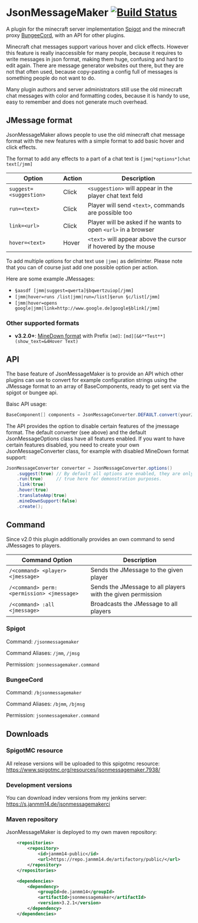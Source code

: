 # JsonMessageMaker [![Build Status](https://s.janmm14.de/jsonmessagemakerbuildstatus)](https://s.janmm14.de/jsonmessagemakerci)

A plugin for the minecraft server implementation [Spigot](https://www.spigotmc.org/) and the minecraft proxy [BungeeCord](https://github.com/SpigotMC/BungeeCord), with an API for other plugins.

Minecraft chat messages support various hover and click effects. However this feature is really inaccessible for many people, because it requires to write messages in json format, making them huge, confusing and hard to edit again. There are message generator websites out there, but they are not that often used, because copy-pasting a config full of messages is something people do not want to do.

Many plugin authors and server administrators still use the old minecraft chat messages with color and formatting codes, because it is handy to use, easy to remember and does not generate much overhead.

## JMessage format

JsonMessageMaker allows people to use the old minecraft chat message format with the new features with a simple format to add basic hover and click effects.

The format to add any effects to a part of a chat text is `[jmm|*options*]chat text[/jmm]`

Option | Action | Description
------ | ------ | -----------
`suggest=<suggestion>` | Click | `<suggestion>` will appear in the player chat text feld
`run=<text>` | Click | Player will send `<text>`, commands are possible too
`link=<url>` | Click | Player will be asked if he wants to open `<url>` in a browser
`hover=<text>` | Hover | `<text>` will appear above the cursor if hovered by the mouse

To add multiple options for chat text use `|jmm|` as deliminter. Please note that you can of course just add one possible option per action.

Here are some example JMessages:

- `§aasdf [jmm|suggest=qwerta]§bqwertzuiop[/jmm]`
- `[jmm|hover=runs /list|jmm|run=/list]§erun §c/list[/jmm]`
- `[jmm|hover=opens google|jmm|link=http://www.google.de]google§blink[/jmm]`

### Other supported formats

- **v3.2.0+**: [MineDown format](https://github.com/Phoenix616/MineDown) with Prefix `[md]`: `[md][&6**Test**](show_text=&4Hover Text)`

## API

The base feature of JsonMessageMaker is to provide an API which other plugins can use to convert for example configuration strings using the JMessage format to an array of BaseComponents, ready to get sent via the spigot or bungee api.

Baisc API usage:

```java
BaseComponent[] components = JsonMessageConverter.DEFAULT.convert(yourJMessage);
```

The API provides the option to disable certain features of the jmessage format. The default converter (see above) and the default JsonMessageOptions class have all features enabled. If you want to have certain features disabled, you need to create your own JsonMessageConverter class, for example with disabled MineDown format support:

```java
JsonMessageConverter converter = JsonMessageConverter.options()
    .suggest(true) // By default all options are enabled, they are only set to
    .run(true)     // true here for demonstration purposes.
    .link(true)
    .hover(true)
    .translateAmp(true)
    .mineDownSupport(false)
    .create();
```

## Command

Since v2.0 this plugin additionally provides an own command to send JMessages to players.

Command Option | Description
-------------- | -----------
`/<command> <player> <jmessage>` | Sends the JMessage to the given player
`/<command> perm:<permission> <jmessage>` | Sends the JMessage to all players with the given permission
`/<command> :all <jmessage>` | Broadcasts the JMessage to all players

### Spigot
Command: `/jsonmessagemaker`

Command Aliases: `/jmm`, `/jmsg`

Permission: `jsonmessagemaker.command`

### BungeeCord
Command: `/bjsonmessagemaker`

Command Aliases: `/bjmm`, `/bjmsg`

Permission: `jsonmessagemaker.command`

## Downloads

### SpigotMC resource

All release versions will be uploaded to this spigotmc resource: https://www.spigotmc.org/resources/jsonmessagemaker.7938/

### Development versions

You can download indev versions from my jenkins server: https://s.janmm14.de/jsonmessagemakerci

### Maven repository

JsonMessageMaker is deployed to my own maven repository:

```xml
    <repositories>
        <repository>
            <id>janmm14-public</id>
            <url>https://repo.janmm14.de/artifactory/public/</url>
        </repository>
    </repositories>
```
```xml
    <dependencies>
        <dependency>
            <groupId>de.janmm14</groupId>
            <artifactId>jsonmessagemaker</artifactId>
            <version>3.2.1</version>
        </dependency>
    </dependencies>
```
